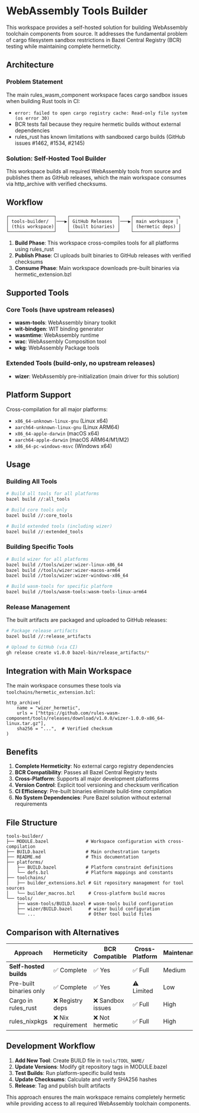 # WebAssembly Tools Builder

This workspace provides a self-hosted solution for building WebAssembly toolchain components from source. It addresses the fundamental problem of cargo filesystem sandbox restrictions in Bazel Central Registry (BCR) testing while maintaining complete hermeticity.

## Architecture

### Problem Statement

The main rules_wasm_component workspace faces cargo sandbox issues when building Rust tools in CI:
- `error: failed to open cargo registry cache: Read-only file system (os error 30)`
- BCR tests fail because they require hermetic builds without external dependencies
- rules_rust has known limitations with sandboxed cargo builds (GitHub issues #1462, #1534, #2145)

### Solution: Self-Hosted Tool Builder

This workspace builds all required WebAssembly tools from source and publishes them as GitHub releases, which the main workspace consumes via http_archive with verified checksums.

## Workflow

```
┌─────────────────┐    ┌──────────────────┐    ┌─────────────────┐
│ tools-builder/  │───▶│ GitHub Releases  │───▶│ main workspace │
│ (this workspace)│    │ (built binaries) │    │ (hermetic deps) │
└─────────────────┘    └──────────────────┘    └─────────────────┘
```

1. **Build Phase**: This workspace cross-compiles tools for all platforms using rules_rust
2. **Publish Phase**: CI uploads built binaries to GitHub releases with verified checksums
3. **Consume Phase**: Main workspace downloads pre-built binaries via hermetic_extension.bzl

## Supported Tools

### Core Tools (have upstream releases)
- **wasm-tools**: WebAssembly binary toolkit
- **wit-bindgen**: WIT binding generator
- **wasmtime**: WebAssembly runtime
- **wac**: WebAssembly Composition tool
- **wkg**: WebAssembly Package tools

### Extended Tools (build-only, no upstream releases)
- **wizer**: WebAssembly pre-initialization (main driver for this solution)

## Platform Support

Cross-compilation for all major platforms:
- `x86_64-unknown-linux-gnu` (Linux x64)
- `aarch64-unknown-linux-gnu` (Linux ARM64)
- `x86_64-apple-darwin` (macOS x64)
- `aarch64-apple-darwin` (macOS ARM64/M1/M2)
- `x86_64-pc-windows-msvc` (Windows x64)

## Usage

### Building All Tools

```bash
# Build all tools for all platforms
bazel build //:all_tools

# Build core tools only
bazel build //:core_tools

# Build extended tools (including wizer)
bazel build //:extended_tools
```

### Building Specific Tools

```bash
# Build wizer for all platforms
bazel build //tools/wizer:wizer-linux-x86_64
bazel build //tools/wizer:wizer-macos-arm64
bazel build //tools/wizer:wizer-windows-x86_64

# Build wasm-tools for specific platform
bazel build //tools/wasm-tools:wasm-tools-linux-arm64
```

### Release Management

The built artifacts are packaged and uploaded to GitHub releases:

```bash
# Package release artifacts
bazel build //:release_artifacts

# Upload to GitHub (via CI)
gh release create v1.0.0 bazel-bin/release_artifacts/*
```

## Integration with Main Workspace

The main workspace consumes these tools via `toolchains/hermetic_extension.bzl`:

```starlark
http_archive(
    name = "wizer_hermetic",
    urls = ["https://github.com/rules-wasm-component/tools/releases/download/v1.0.0/wizer-1.0.0-x86_64-linux.tar.gz"],
    sha256 = "...",  # Verified checksum
)
```

## Benefits

1. **Complete Hermeticity**: No external cargo registry dependencies
2. **BCR Compatibility**: Passes all Bazel Central Registry tests
3. **Cross-Platform**: Supports all major development platforms
4. **Version Control**: Explicit tool versioning and checksum verification
5. **CI Efficiency**: Pre-built binaries eliminate build-time compilation
6. **No System Dependencies**: Pure Bazel solution without external requirements

## File Structure

```
tools-builder/
├── MODULE.bazel              # Workspace configuration with cross-compilation
├── BUILD.bazel               # Main orchestration targets
├── README.md                 # This documentation
├── platforms/
│   ├── BUILD.bazel           # Platform constraint definitions
│   └── defs.bzl              # Platform mappings and constants
├── toolchains/
│   ├── builder_extensions.bzl # Git repository management for tool sources
│   └── builder_macros.bzl     # Cross-platform build macros
└── tools/
    ├── wasm-tools/BUILD.bazel # wasm-tools build configuration
    ├── wizer/BUILD.bazel      # wizer build configuration
    └── ...                    # Other tool build files
```

## Comparison with Alternatives

| Approach | Hermeticity | BCR Compatible | Cross-Platform | Maintenance |
|----------|-------------|----------------|----------------|-------------|
| **Self-hosted builds** | ✅ Complete | ✅ Yes | ✅ Full | Medium |
| Pre-built binaries only | ✅ Complete | ✅ Yes | ⚠️ Limited | Low |
| Cargo in rules_rust | ❌ Registry deps | ❌ Sandbox issues | ✅ Full | High |
| rules_nixpkgs | ❌ Nix requirement | ❌ Not hermetic | ✅ Full | High |

## Development Workflow

1. **Add New Tool**: Create BUILD file in `tools/TOOL_NAME/`
2. **Update Versions**: Modify git repository tags in MODULE.bazel
3. **Test Builds**: Run platform-specific build tests
4. **Update Checksums**: Calculate and verify SHA256 hashes
5. **Release**: Tag and publish built artifacts

This approach ensures the main workspace remains completely hermetic while providing access to all required WebAssembly toolchain components.